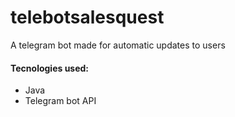 # telebotsalesquest
A telegram bot made for automatic updates to users

#### Tecnologies used:
- Java
- Telegram bot API
